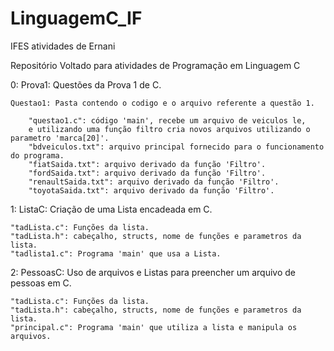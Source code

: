 # LinguagemC_IF
IFES atividades de Ernani

Repositório Voltado para atividades de Programação em Linguagem C

0: Prova1: Questões da Prova 1 de C.

    Questao1: Pasta contendo o codigo e o arquivo referente a questão 1.
    
        "questao1.c": código 'main', recebe um arquivo de veiculos le, 
        e utilizando uma função filtro cria novos arquivos utilizando o parametro 'marca[20]'.
        "bdveiculos.txt": arquivo principal fornecido para o funcionamento do programa.
        "fiatSaida.txt": arquivo derivado da função 'Filtro'.
        "fordSaida.txt": arquivo derivado da função 'Filtro'.
        "renaultSaida.txt": arquivo derivado da função 'Filtro'.
        "toyotaSaida.txt": arquivo derivado da função 'Filtro'.

1: ListaC: Criação de uma Lista encadeada em C.

    "tadLista.c": Funções da lista.
    "tadLista.h": cabeçalho, structs, nome de funções e parametros da lista.
    "tadlista1.c": Programa 'main' que usa a Lista.
    
2: PessoasC: Uso de arquivos e Listas para preencher um arquivo de pessoas em C.

    "tadLista.c": Funções da lista.
    "tadLista.h": cabeçalho, structs, nome de funções e parametros da lista.
    "principal.c": Programa 'main' que utiliza a lista e manipula os arquivos.
